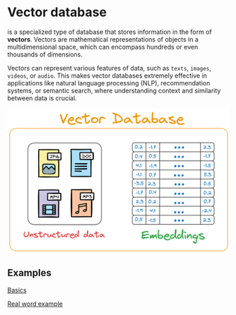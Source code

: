 # Vector database
is a specialized type of database that stores information in the form of **vectors**. Vectors are mathematical representations of objects in a multidimensional space, which can encompass hundreds or even thousands of dimensions.

Vectors can represent various features of data, such as `texts`, `images`, `videos`, or `audio`. This makes vector databases extremely effective in applications like natural language processing (NLP), recommendation systems, or semantic search, where understanding context and similarity between data is crucial.

![Vector database](./images/vector_database.png)


## Examples

[Basics](./src/basic/vector_database_en.ipynb)

[Real word example](./src/example/vectore-database.ipynb)